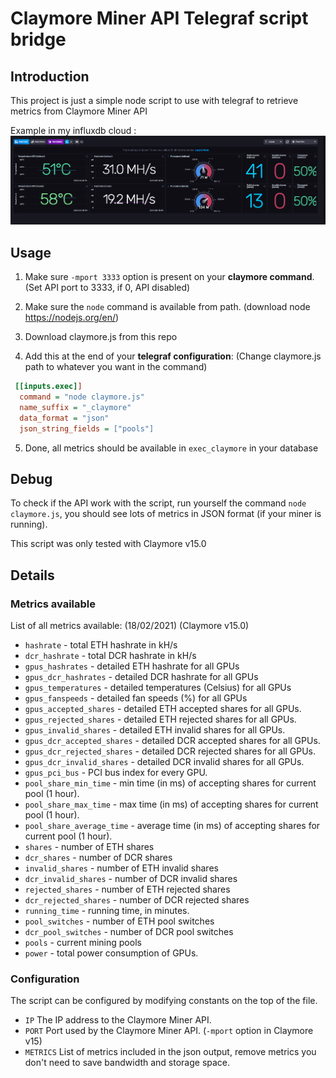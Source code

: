 # Claymore Miner API Telegraf script bridge

## Introduction

This project is just a simple node script to use with telegraf to retrieve metrics from Claymore Miner API

Example in my influxdb cloud :
![screen](/screen.png)


## Usage

1. Make sure `-mport 3333` option is present on your **claymore command**. (Set API port to 3333, if 0, API disabled)

2. Make sure the `node` command is available from path. (download node https://nodejs.org/en/)

3. Download claymore.js from this repo

4. Add this at the end of your **telegraf configuration**: (Change claymore.js path to whatever you want in the command)
```ini
 [[inputs.exec]]
  command = "node claymore.js"
  name_suffix = "_claymore"
  data_format = "json"
  json_string_fields = ["pools"]
 ```
5. Done, all metrics should be available in `exec_claymore` in your database
## Debug

To check if the API work with the script, run yourself the command `node claymore.js`, you should see lots of metrics in JSON format (if your miner is running).

This script was only tested with Claymore v15.0

## Details

### Metrics available
List of all metrics available: (18/02/2021) (Claymore v15.0)
- `hashrate` - total ETH hashrate in kH/s
- `dcr_hashrate` - total DCR hashrate in kH/s
- `gpus_hashrates` - detailed ETH hashrate for all GPUs
- `gpus_dcr_hashrates` - detailed DCR hashrate for all GPUs
- `gpus_temperatures` - detailed temperatures (Celsius) for all GPUs
- `gpus_fanspeeds` - detailed fan speeds (%) for all GPUs
- `gpus_accepted_shares` - detailed ETH accepted shares for all GPUs.
- `gpus_rejected_shares` - detailed ETH rejected shares for all GPUs.
- `gpus_invalid_shares` - detailed ETH invalid shares for all GPUs.
- `gpus_dcr_accepted_shares` - detailed DCR accepted shares for all GPUs.
- `gpus_dcr_rejected_shares` - detailed DCR rejected shares for all GPUs.
- `gpus_dcr_invalid_shares` - detailed DCR invalid shares for all GPUs.
- `gpus_pci_bus` - PCI bus index for every GPU.
- `pool_share_min_time` - min time (in ms) of accepting shares for current pool (1 hour).
- `pool_share_max_time` - max time (in ms) of accepting shares for current pool (1 hour).
- `pool_share_average_time` - average time (in ms) of accepting shares for current pool (1 hour).
- `shares` - number of ETH shares
- `dcr_shares` - number of DCR shares
- `invalid_shares` - number of ETH invalid shares
- `dcr_invalid_shares` - number of DCR invalid shares
- `rejected_shares` - number of ETH rejected shares
- `dcr_rejected_shares` - number of DCR rejected shares
- `running_time` - running time, in minutes.
- `pool_switches` - number of ETH pool switches
- `dcr_pool_switches` - number of DCR pool switches
- `pools` - current mining pools
- `power` - total power consumption of GPUs.

### Configuration

The script can be configured by modifying constants on the top of the file.

- `IP` The IP address to the Claymore Miner API.
- `PORT` Port used by the Claymore Miner API. (`-mport` option in Claymore v15)
- `METRICS` List of metrics included in the json output, remove metrics you don't need to save bandwidth and storage space.
